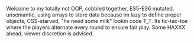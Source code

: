 Welcome to my totally not OOP, cobbled together, ES5-ES6 mutated, unsemantic, using arrays to store data because im lazy to define proper objects, CSS-starved, "he need some milk" lookin code T_T. Its tic-tac-toe where the players alternate every round to ensure fair play. Some HAXXX ahead, viewer discretion is advised.
